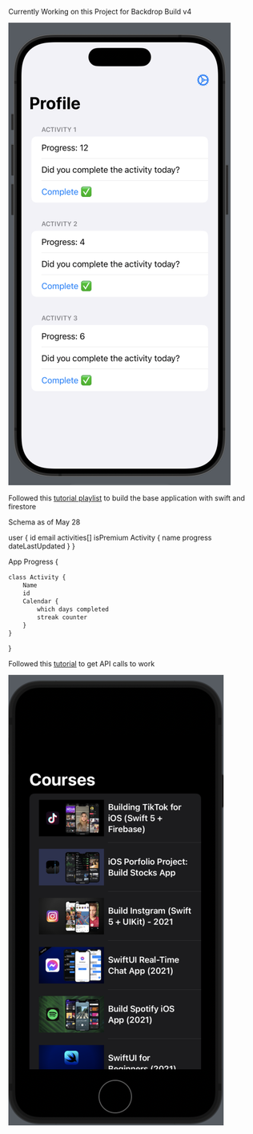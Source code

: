 Currently Working on this Project for Backdrop Build v4

![Progress App May 28](./assets/Progress_App_May_28.png)

Followed this [tutorial playlist](https://www.youtube.com/playlist?list=PLwvDm4Vfkdphl8ly0oi0aHx0v2B7UvDK0) to build the base application with swift and firestore

Schema as of May 28

user {
    id
    email
    activities[]
    isPremium
    Activity {
        name
        progress
        dateLastUpdated
    }
}

App Progress {

    class Activity {
        Name
        id
        Calendar {
            which days completed
            streak counter
        }
    }
}

Followed this [tutorial](https://youtu.be/CimY_Sr3gWw?si=hKqj16K6xAqJ42tz) to get API calls to work

![Followed Tutorial with results](./assets/progress.png)
